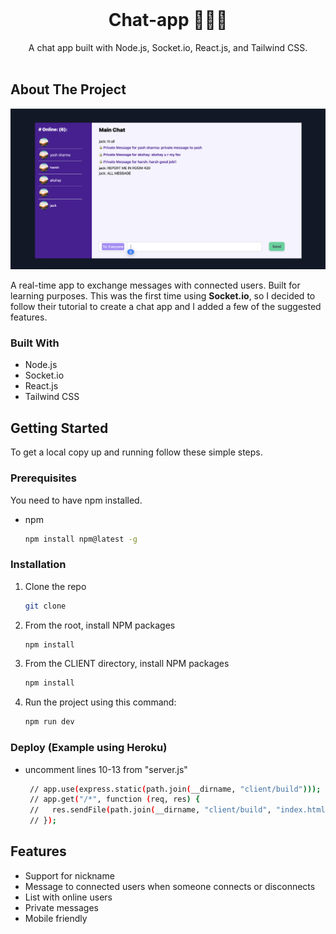 <br />
  <h1 align="center">Chat-app 🧑🏼‍💻</h1>

  <p align="center">
    A chat app built with Node.js, Socket.io, React.js, and Tailwind CSS.
    <br />
    <br />
 
  </p>
</p>

<!-- ABOUT THE PROJECT -->

## About The Project

![Chat-app🦜](Screenshot.png)

A real-time app to exchange messages with connected users. Built for learning purposes. This was the first time using **Socket.io**, so I decided to follow their tutorial to create a chat app and I added a few of the suggested features.

### Built With

- Node.js
- Socket.io
- React.js
- Tailwind CSS

<!-- GETTING STARTED -->

## Getting Started

To get a local copy up and running follow these simple steps.

### Prerequisites

You need to have npm installed.

- npm
  ```sh
  npm install npm@latest -g
  ```

### Installation

1. Clone the repo
   ```sh
   git clone 
   ```
2. From the root, install NPM packages
   ```sh
   npm install
   ```
3. From the CLIENT directory, install NPM packages
   ```sh
   npm install
   ```
4. Run the project using this command:
   ```sh
   npm run dev
   ```

### Deploy (Example using Heroku)

- uncomment lines 10-13 from "server.js"
  ```sh
   // app.use(express.static(path.join(__dirname, "client/build")));
   // app.get("/*", function (req, res) {
   //   res.sendFile(path.join(__dirname, "client/build", "index.html"));
   // });
  ```
## Features

- Support for nickname
- Message to connected users when someone connects or disconnects
- List with online users
- Private messages
- Mobile friendly



